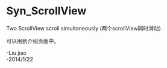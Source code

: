 Syn_ScrollView
==============

Two ScrollView scroll simultaneously (两个scrollView同时滑动) <br>

可以用到介绍页面中。 <br>

-Liu jiao <br>
-2014/1/22 <br>